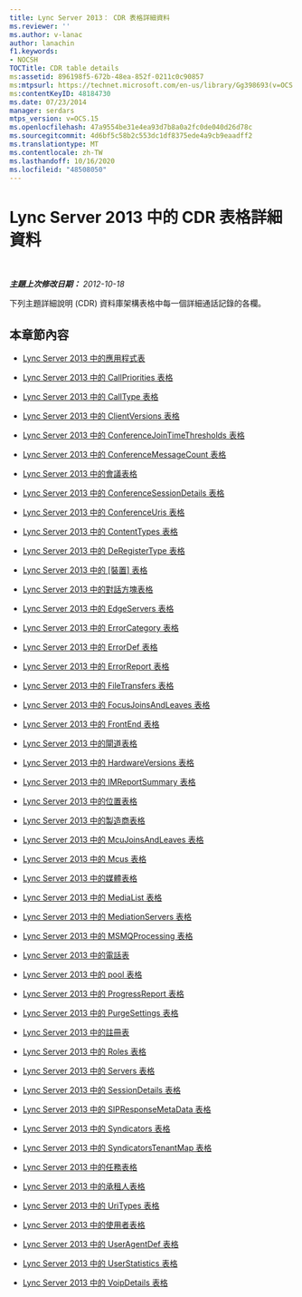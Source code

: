 ```yaml
---
title: Lync Server 2013： CDR 表格詳細資料
ms.reviewer: ''
ms.author: v-lanac
author: lanachin
f1.keywords:
- NOCSH
TOCTitle: CDR table details
ms:assetid: 896198f5-672b-48ea-852f-0211c0c90857
ms:mtpsurl: https://technet.microsoft.com/en-us/library/Gg398693(v=OCS.15)
ms:contentKeyID: 48184730
ms.date: 07/23/2014
manager: serdars
mtps_version: v=OCS.15
ms.openlocfilehash: 47a9554be31e4ea93d7b8a0a2fc0de040d26d78c
ms.sourcegitcommit: 4d6bf5c58b2c553dc1df8375ede4a9cb9eaadff2
ms.translationtype: MT
ms.contentlocale: zh-TW
ms.lasthandoff: 10/16/2020
ms.locfileid: "48508050"
---
```

# <a name="cdr-table-details-in-lync-server-2013"></a>Lync Server 2013 中的 CDR 表格詳細資料

<div data-xmlns="http://www.w3.org/1999/xhtml">

<div class="topic" data-xmlns="http://www.w3.org/1999/xhtml" data-msxsl="urn:schemas-microsoft-com:xslt" data-cs="https://msdn.microsoft.com/">

<div data-asp="https://msdn2.microsoft.com/asp">



</div>

<div id="mainSection">

<div id="mainBody">

<span> </span>

_**主題上次修改日期：** 2012-10-18_

下列主題詳細說明 (CDR) 資料庫架構表格中每一個詳細通話記錄的各欄。

<div>

## <a name="in-this-section"></a>本章節內容

  - [Lync Server 2013 中的應用程式表](lync-server-2013-application-table.md)

  - [Lync Server 2013 中的 CallPriorities 表格](lync-server-2013-callpriorities-table.md)

  - [Lync Server 2013 中的 CallType 表格](lync-server-2013-calltype-table.md)

  - [Lync Server 2013 中的 ClientVersions 表格](lync-server-2013-clientversions-table.md)

  - [Lync Server 2013 中的 ConferenceJoinTimeThresholds 表格](lync-server-2013-conferencejointimethresholds-table.md)

  - [Lync Server 2013 中的 ConferenceMessageCount 表格](lync-server-2013-conferencemessagecount-table.md)

  - [Lync Server 2013 中的會議表格](lync-server-2013-conferences-table.md)

  - [Lync Server 2013 中的 ConferenceSessionDetails 表格](lync-server-2013-conferencesessiondetails-table.md)

  - [Lync Server 2013 中的 ConferenceUris 表格](lync-server-2013-conferenceuris-table.md)

  - [Lync Server 2013 中的 ContentTypes 表格](lync-server-2013-contenttypes-table.md)

  - [Lync Server 2013 中的 DeRegisterType 表格](lync-server-2013-deregistertype-table.md)

  - [Lync Server 2013 中的 [裝置] 表格](lync-server-2013-devices-table.md)

  - [Lync Server 2013 中的對話方塊表格](lync-server-2013-dialogs-table.md)

  - [Lync Server 2013 中的 EdgeServers 表格](lync-server-2013-edgeservers-table.md)

  - [Lync Server 2013 中的 ErrorCategory 表格](lync-server-2013-errorcategory-table.md)

  - [Lync Server 2013 中的 ErrorDef 表格](lync-server-2013-errordef-table.md)

  - [Lync Server 2013 中的 ErrorReport 表格](lync-server-2013-errorreport-table.md)

  - [Lync Server 2013 中的 FileTransfers 表格](lync-server-2013-filetransfers-table.md)

  - [Lync Server 2013 中的 FocusJoinsAndLeaves 表格](lync-server-2013-focusjoinsandleaves-table.md)

  - [Lync Server 2013 中的 FrontEnd 表格](lync-server-2013-frontend-table.md)

  - [Lync Server 2013 中的閘道表格](lync-server-2013-gateways-table.md)

  - [Lync Server 2013 中的 HardwareVersions 表格](lync-server-2013-hardwareversions-table.md)

  - [Lync Server 2013 中的 IMReportSummary 表格](lync-server-2013-imreportsummary-table.md)

  - [Lync Server 2013 中的位置表格](lync-server-2013-locations-table.md)

  - [Lync Server 2013 中的製造商表格](lync-server-2013-manufacturers-table.md)

  - [Lync Server 2013 中的 McuJoinsAndLeaves 表格](lync-server-2013-mcujoinsandleaves-table.md)

  - [Lync Server 2013 中的 Mcus 表格](lync-server-2013-mcus-table.md)

  - [Lync Server 2013 中的媒體表格](lync-server-2013-media-table.md)

  - [Lync Server 2013 中的 MediaList 表格](lync-server-2013-medialist-table.md)

  - [Lync Server 2013 中的 MediationServers 表格](lync-server-2013-mediationservers-table.md)

  - [Lync Server 2013 中的 MSMQProcessing 表格](lync-server-2013-msmqprocessing-table.md)

  - [Lync Server 2013 中的電話表](lync-server-2013-phones-table.md)

  - [Lync Server 2013 中的 pool 表格](lync-server-2013-pools-table.md)

  - [Lync Server 2013 中的 ProgressReport 表格](lync-server-2013-progressreport-table.md)

  - [Lync Server 2013 中的 PurgeSettings 表格](lync-server-2013-purgesettings-table.md)

  - [Lync Server 2013 中的註冊表](lync-server-2013-registration-table.md)

  - [Lync Server 2013 中的 Roles 表格](lync-server-2013-roles-table.md)

  - [Lync Server 2013 中的 Servers 表格](lync-server-2013-servers-table.md)

  - [Lync Server 2013 中的 SessionDetails 表格](lync-server-2013-sessiondetails-table.md)

  - [Lync Server 2013 中的 SIPResponseMetaData 表格](lync-server-2013-sipresponsemetadata-table.md)

  - [Lync Server 2013 中的 Syndicators 表格](lync-server-2013-syndicators-table.md)

  - [Lync Server 2013 中的 SyndicatorsTenantMap 表格](lync-server-2013-syndicatorstenantmap-table.md)

  - [Lync Server 2013 中的任務表格](lync-server-2013-task-table.md)

  - [Lync Server 2013 中的承租人表格](lync-server-2013-tenants-table.md)

  - [Lync Server 2013 中的 UriTypes 表格](lync-server-2013-uritypes-table.md)

  - [Lync Server 2013 中的使用者表格](lync-server-2013-users-table.md)

  - [Lync Server 2013 中的 UserAgentDef 表格](lync-server-2013-useragentdef-table.md)

  - [Lync Server 2013 中的 UserStatistics 表格](lync-server-2013-userstatistics-table.md)

  - [Lync Server 2013 中的 VoipDetails 表格](lync-server-2013-voipdetails-table.md)

</div>

</div>

<span> </span>

</div>

</div>

</div>

